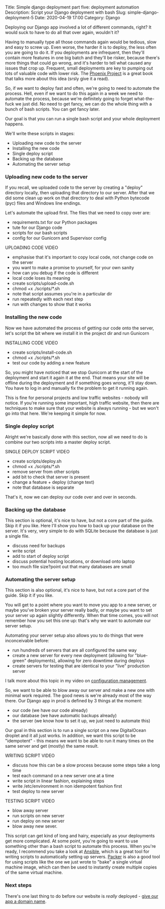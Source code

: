 Title: Simple django deployment part five: deployment automation
Description: Script your Django deployment with bash
Slug: simple-django-deployment-5
Date: 2020-04-19 17:00
Category: Django

Deploying our Django app involved a lot of different commands, right? It would suck to have to do all that over again, wouldn't it?

Having to manually type all those commands again would be tedious, slow and easy to screw up.
Even worse, the harder it is to deploy, the less often you are going to do it.
If you deployments are infrequent, then they'll contain more features in one big batch and they'll be risker, because there's more things that could go wrong, and it's harder to tell what caused any issues that crop up.
Frequent, small deployments are key to pumping out lots of valuable code with lower risk.
The [Phoenix Project](https://www.amazon.com.au/Phoenix-Project-DevOps-Helping-Business/dp/0988262592)
is a great book that talks more about this idea (srsly give it a read).

So, if we want to deploy fast and often, we're going to need to automate the process. Hell, even if we want to do this again in a week we need to automate the process, because we're definitely going to forget what-the-fuck we just did.
No need to get fancy, we can do the whole thing with a bunch of bash scripts.
You can get fancy later.

Our goal is that you can run a single bash script and your whole deployment happens.

We'll write these scripts in stages:

- Uploading new code to the server
- Installing the new code
- Single deploy script
- Backing up the database
- Automating the server setup

### Uploading new code to the server

If you recall, we uploaded code to the server by creating a "deploy" directory locally,
then uploading that directory to our server. After that we did some clean up work on that directory
to deal with Python bytecode (pyc) files and Windows line endings.

Let's automate the upload first. The files that we need to copy over are:

- requirements.txt for our Python packages
- tute for our Django code
- scripts for our bash scripts
- config for our Gunicorn and Supervisor config

UPLOADING CODE VIDEO

- emphasise that it's important to copy local code, not change code on the server
- you want to make a promise to yourself, for your own sanity
- how can you debug if the code is different
- local code loses its meaning
- create scripts/upload-code.sh
- chmod +x ./scripts/\*.sh
- note that script assumes you're in a particular dir
- run repeatedly with each next step
- run with changes to show that it works

### Installing the new code

Now we have automated the process of getting our code onto the server,
let's script the bit where we install it in the project dir and run Gunicorn

INSTALLING CODE VIDEO

- create scripts/install-code.sh
- chmod +x ./scripts/\*.sh
- test our code by adding a new feature

So, you might have noticed that we stop Gunicorn at the start of the deployment and start it again it at the end. That means your site will be offline during the deployment and if something goes wrong, it'll stay down. You have to log in and manually fix the problem to get it running again.

This is fine for personal projects and low traffic websites - nobody will notice. If you're running some important, high traffic website, then there are techniques to make sure that your website is always running - but we won't go into that here. We're keeping it simple for now.

### Single deploy script

Alright we're basically done with this section, now all we need to do is combine our two scripts into a master deploy script.

SINGLE DEPLOY SCRIPT VIDEO

- create scripts/deploy.sh
- chmod +x ./scripts/\*.sh
- remove server from other scripts
- add bit to check that server is present
- change a feature + deploy (change text)
- note that database is separate

That's it, now we can deploy our code over and over in seconds.

### Backing up the database

This section is optional, it's nice to have, but not a core part of the guide. Skip it if you like.
Here I'll show you how to back up your database on the server.
It's very, very simple to do with SQLite because the database is just a single file.

- discuss need for backups
- write script
- add to start of deploy script
- discuss potential hosting locations, or download onto laptop
- too much file size?point out that many databases are small

### Automating the server setup

This section is also optional, it's nice to have, but not a core part of the guide. Skip it if you like.

You will get to a point where you want to move you app to a new server,
or maybe you've broken your server really badly, or maybe you want to set your server up again slightly differently.
When that time comes, you will not remember how you set this one up: that's why we want to automate our server setup.

Automating your server setup also allows you to do things that were inconceivable before:

- run hundreds of servers that are all configured the same way
- create a new server for every new deployment (allowing for "blue-green" deployments), allowing for zero downtime during deploys
- create servers for testing that are identical to your "live" production server

I talk more about this topic in my video on [configuration management](https://mattsegal.dev/intro-config-management.html).

So, we want to be able to blow away our server and make a new one with minimal work required. The good news is we're already most of the way there. Our Django app in prod is defined by 3 things at the moment:

- our code (we have our code already)
- our database (we have automatic backups already)
- the server (we know how to set it up, we just need to automate this)

Our goal in this section is to run a single script on a new DigitalOcean droplet and it all just works. In addition, we want this script to be "idempotent" - this means we want to be able to run it many times on the same server and get (mostly) the same result.

WRITING SCRIPT VIDEO

- discuss how this can be a slow process because some steps take a long time
- test each command on a new server one at a time
- write script in linear fashion, explaining steps
- write /etc/environment in non idempotent fashion first
- test deploy to new server

TESTING SCRIPT VIDEO

- blow away server
- run scripts on new server
- run deploy on new server
- blow away new sever.

This script can get kind of long and hairy, especially as your deployments get more complicated.
At some point, you're going to want to use something other than a bash script to automate this process.
When you're ready, I recommend you take a look at [Ansible](https://github.com/ansible/ansible),
which is a great tool for writing scripts to automatically setting up servers.
[Packer](https://www.packer.io/) is also a good tool for using scripts like the one we just wrote to
"bake" a single virtual machine image, which can then be used to instantly create multiple copies of the same virtual machine.

### Next steps

There's one last thing to do before our website is _really_ deployed - [give our app a domain name]({filename}/simple-django-deployment-6.md).
